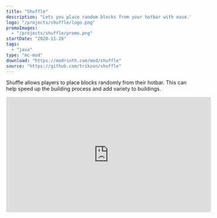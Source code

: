 ```yaml
---
title: "Shuffle"
description: "Lets you place random blocks from your hotbar with ease."
logo: "/projects/shuffle/logo.png"
promoImages:
  - "/projects/shuffle/promo.png"
startDate: "2020-11-28"
tags:
  - "java"
type: "mc-mod"
download: "https://modrinth.com/mod/shuffle"
source: "https://github.com/trikzon/shuffle"
---
```


Shuffle allows players to place blocks randomly from their hotbar. This can help speed up the building process and add variety to buildings.

<iframe width="560" height="315" src="https://www.youtube-nocookie.com/embed/iTEJO_tNMgs" title="YouTube video player" frameborder="0" allow="accelerometer; autoplay; clipboard-write; encrypted-media; gyroscope; picture-in-picture; web-share" allowfullscreen></iframe>
